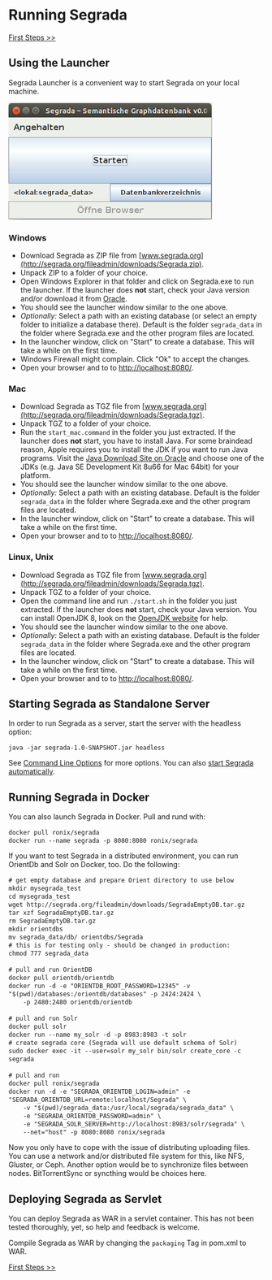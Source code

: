 # Running Segrada

[First Steps >>](tutorial01.md)

## Using the Launcher

Segrada Launcher is a convenient way to start Segrada on your local machine.

![Segrada launcher](SegradaLauncher.png "Segrada launcher")

### Windows

* Download Segrada as ZIP file from [www.segrada.org](http://segrada.org/fileadmin/downloads/Segrada.zip).
* Unpack ZIP to a folder of your choice.
* Open Windows Explorer in that folder and click on Segrada.exe to run the launcher. If the launcher does **not** start,
  check your Java version and/or download it from [Oracle](https://www.java.com/).
* You should see the launcher window similar to the one above.
* _Optionally:_ Select a path with an existing database (or select an empty folder to initialize a database there).
  Default is the folder `segrada_data` in the folder where Segrada.exe and the other program files are located.
* In the launcher window, click on "Start" to create a database. This will take a while on the first time.
* Windows Firewall might complain. Click "Ok" to accept the changes.
* Open your browser and to to [http://localhost:8080/](http://localhost:8080/).

### Mac

* Download Segrada as TGZ file from [www.segrada.org](http://segrada.org/fileadmin/downloads/Segrada.tgz).
* Unpack TGZ to a folder of your choice.
* Run the `start_mac.command` in the folder you just extracted. If the launcher does **not** start,
  you have to install Java. For some braindead reason, Apple requires you to install the JDK if you want to run Java
  programs. Visit the [Java Download Site on Oracle](http://www.oracle.com/technetwork/java/javase/downloads/index.html)
  and choose one of the JDKs (e.g. Java SE Development Kit 8u66 for Mac 64bit) for your platform.
* You should see the launcher window similar to the one above.
* _Optionally:_ Select a path with an existing database. Default is the folder `segrada_data` in the folder where
  Segrada.exe and the other program files are located. 
* In the launcher window, click on "Start" to create a database. This will take a while on the first time.
* Open your browser and to to [http://localhost:8080/](http://localhost:8080/).

### Linux, Unix

* Download Segrada as TGZ file from [www.segrada.org](http://segrada.org/fileadmin/downloads/Segrada.tgz).
* Unpack TGZ to a folder of your choice.
* Open the command line and run `./start.sh` in the folder you just extracted. If the launcher does **not** start,
  check your Java version. You can install OpenJDK 8, look on the
  [OpenJDK website](http://openjdk.java.net/install/index.html) for help.
* You should see the launcher window similar to the one above.
* _Optionally:_ Select a path with an existing database. Default is the folder `segrada_data` in the folder where
  Segrada.exe and the other program files are located. 
* In the launcher window, click on "Start" to create a database. This will take a while on the first time.
* Open your browser and to to [http://localhost:8080/](http://localhost:8080/).



## Starting Segrada as Standalone Server

In order to run Segrada as a server, start the server with the headless option:

    java -jar segrada-1.0-SNAPSHOT.jar headless

See [Command Line Options](command_line_options.md) for more options. You can also
[start Segrada automatically](autostart.md).


## Running Segrada in Docker

You can also launch Segrada in Docker. Pull and rund with:

    docker pull ronix/segrada
    docker run --name segrada -p 8080:8080 ronix/segrada

If you want to test Segrada in a distributed environment, you can run OrientDb and Solr on Docker, too. Do the following:

    # get empty database and prepare Orient directory to use below
    mkdir mysegrada_test
    cd mysegrada_test
    wget http://segrada.org/fileadmin/downloads/SegradaEmptyDB.tar.gz
    tar xzf SegradaEmptyDB.tar.gz
    rm SegradaEmptyDB.tar.gz
    mkdir orientdbs
    mv segrada_data/db/ orientdbs/Segrada
    # this is for testing only - should be changed in production:
    chmod 777 segrada_data
    
    # pull and run OrientDB
    docker pull orientdb/orientdb
    docker run -d -e "ORIENTDB_ROOT_PASSWORD=12345" -v "$(pwd)/databases:/orientdb/databases" -p 2424:2424 \
        -p 2480:2480 orientdb/orientdb
    
    # pull and run Solr
    docker pull solr
    docker run --name my_solr -d -p 8983:8983 -t solr
    # create segrada core (Segrada will use default schema of Solr)
    sudo docker exec -it --user=solr my_solr bin/solr create_core -c segrada
    
    # pull and run
    docker pull ronix/segrada
    docker run -d -e "SEGRADA_ORIENTDB_LOGIN=admin" -e "SEGRADA_ORIENTDB_URL=remote:localhost/Segrada" \
        -v "$(pwd)/segrada_data:/usr/local/segrada/segrada_data" \
        -e "SEGRADA_ORIENTDB_PASSWORD=admin" \
        -e "SEGRADA_SOLR_SERVER=http://localhost:8983/solr/segrada" \
        --net="host" -p 8080:8080 ronix/segrada

Now you only have to cope with the issue of distributing uploading files. You can use a network and/or distributed file
system for this, like NFS, Gluster, or Ceph. Another option would be to synchronize files between nodes. BitTorrentSync
or syncthing would be choices here.


## Deploying Segrada as Servlet

You can deploy Segrada as WAR in a servlet container. This has not been tested thoroughly, yet, so help and feedback
is welcome.

Compile Segrada as WAR by changing the `packaging` Tag in pom.xml to WAR.

[First Steps >>](tutorial01.md)